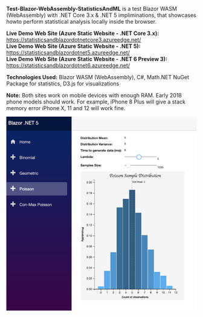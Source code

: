 **Test-Blazor-WebAssembly-StatisticsAndML**
is a test Blazor WASM (WebAssembly) with .NET Core 3.x & .NET 5 impliminations, that showcases howto perform statistical analysis locally inside the browser.

**Live Demo Web Site (Azure Static Website - .NET Core 3.x):** https://statisticsandblazordotnetcore3.azureedge.net/  
**Live Demo Web Site (Azure Static Website - .NET 5):** https://statisticsandblazordotnet5.azureedge.net/  
**Live Demo Web Site (Azure Static Website - .NET 6 Preview 3):** https://statisticsandblazordotnet6.azureedge.net/  

**Technologies Used:** Blazor WASM (WebAssembly), C#, Math.NET NuGet Package for statistics, D3.js for visualizations  

**Note:** Both sites work on mobile devices with enough RAM. Early 2018 phone models should work. For example, iPhone 8 Plus will give a stack memory error iPhone X, 11 and 12 will work fine.

![Balzor-Statistics-DotNet5](https://github.com/bartczernicki/Test-Blazor-WebAssembly-StatisticsAndML/raw/master/AppScreenShotDotNet5.png)
